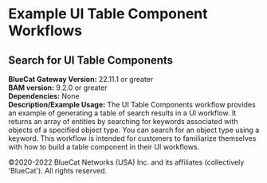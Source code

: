 # **Example UI Table Component Workflows**
## Search for UI Table Components

**BlueCat Gateway Version:** 22.11.1 or greater <br/>
**BAM version:** 9.2.0 or greater <br/>
**Dependencies:** None <br/>
**Description/Example Usage:** The UI Table Components workflow provides an example of generating a table of search results in a UI workflow. It returns an array of entities by searching for keywords associated with objects of a specified object type. You can search for an object type using a keyword. This workflow is intended for customers to familiarize themselves with how to build a table component in their UI workflows.

©2020-2022 BlueCat Networks (USA) Inc. and its affiliates (collectively 'BlueCat'). All rights reserved.
